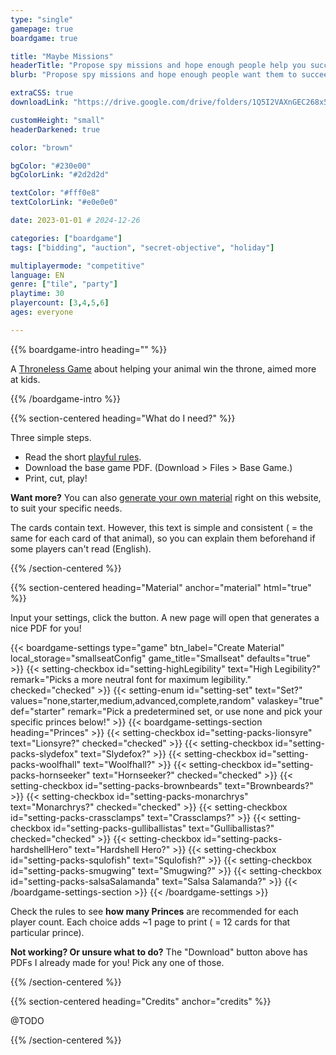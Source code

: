 ```yaml
---
type: "single"
gamepage: true
boardgame: true

title: "Maybe Missions"
headerTitle: "Propose spy missions and hope enough people help you succeed."
blurb: "Propose spy missions and hope enough people want them to succeed---or deviously let them fail to benefit your own secret cover."

extraCSS: true
downloadLink: "https://drive.google.com/drive/folders/1Q5I2VAXnGEC268x5If10e_Gpjed3vDxj"

customHeight: "small"
headerDarkened: true

color: "brown"

bgColor: "#230e00"
bgColorLink: "#2d2d2d"

textColor: "#fff0e8"
textColorLink: "#e0e0e0"

date: 2023-01-01 # 2024-12-26

categories: ["boardgame"]
tags: ["bidding", "auction", "secret-objective", "holiday"]

multiplayermode: "competitive"
language: EN
genre: ["tile", "party"]
playtime: 30
playercount: [3,4,5,6]
ages: everyone

---
```


{{% boardgame-intro heading="" %}}

A [Throneless Game](/throneless-games/) about helping your animal win the throne, aimed more at kids.

{{% /boardgame-intro %}}

{{% section-centered heading="What do I need?" %}}

Three simple steps.
* Read the short [playful rules](rules).
* Download the base game PDF. (Download > Files > Base Game.)
* Print, cut, play!

**Want more?** You can also [generate your own material](#material) right on this website, to suit your specific needs.

The cards contain text. However, this text is simple and consistent ( = the same for each card of that animal), so you can explain them beforehand if some players can't read (English).

{{% /section-centered %}}

{{% section-centered heading="Material" anchor="material" html="true" %}}

<p>Input your settings, click the button. A new page will open that generates a nice PDF for you!</p>

{{< boardgame-settings type="game" btn_label="Create Material" local_storage="smallseatConfig" game_title="Smallseat" defaults="true" >}}
  {{< setting-checkbox id="setting-highLegibility" text="High Legibility?" remark="Picks a more neutral font for maximum legibility." checked="checked" >}}
  {{< setting-enum id="setting-set" text="Set?" values="none,starter,medium,advanced,complete,random" valaskey="true" def="starter" remark="Pick a predetermined set, or use none and pick your specific princes below!" >}}
  {{< boardgame-settings-section heading="Princes" >}}
    {{< setting-checkbox id="setting-packs-lionsyre" text="Lionsyre?" checked="checked" >}}
    {{< setting-checkbox id="setting-packs-slydefox" text="Slydefox?" >}}
    {{< setting-checkbox id="setting-packs-woolfhall" text="Woolfhall?" >}}
    {{< setting-checkbox id="setting-packs-hornseeker" text="Hornseeker?" checked="checked" >}}
    {{< setting-checkbox id="setting-packs-brownbeards" text="Brownbeards?" >}}
    {{< setting-checkbox id="setting-packs-monarchrys" text="Monarchrys?" checked="checked" >}}
    {{< setting-checkbox id="setting-packs-crassclamps" text="Crassclamps?" >}}
    {{< setting-checkbox id="setting-packs-gulliballistas" text="Gulliballistas?" checked="checked" >}}
    {{< setting-checkbox id="setting-packs-hardshellHero" text="Hardshell Hero?" >}}
    {{< setting-checkbox id="setting-packs-squlofish" text="Squlofish?" >}}
    {{< setting-checkbox id="setting-packs-smugwing" text="Smugwing?" >}}
    {{< setting-checkbox id="setting-packs-salsaSalamanda" text="Salsa Salamanda?" >}}
  {{< /boardgame-settings-section >}}
{{< /boardgame-settings >}}

<p class="remark-below-settings">Check the rules to see <strong>how many Princes</strong> are recommended for each player count. Each choice adds ~1 page to print ( = 12 cards for that particular prince).</p> 

<p class="settings-remark"><strong>Not working? Or unsure what to do?</strong> The "Download" button above has PDFs I already made for you! Pick any one of those.</p>

{{% /section-centered %}}

{{% section-centered heading="Credits" anchor="credits" %}}

@TODO

{{% /section-centered %}}